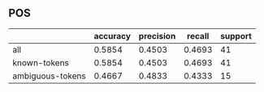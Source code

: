 
## POS

|                  | accuracy | precision | recall | support |
|------------------|----------|-----------|--------|---------|
| all              | 0.5854   | 0.4503    | 0.4693 | 41      |
| known-tokens     | 0.5854   | 0.4503    | 0.4693 | 41      |
| ambiguous-tokens | 0.4667   | 0.4833    | 0.4333 | 15      |

